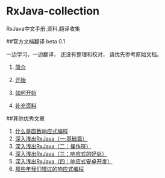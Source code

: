 # RxJava-collection
RxJava中文手册,资料,翻译收集

##官方文档翻译 beta 0.1

一边学习，一边翻译， 还没有整理和校对， 请优先参考原始文档。

1. [简介](official/1_introduction.md)

1. [开始](official/2_getting_started.md)

1. [如何开始](official/3_how_to_use_rxjava.md)

1. [补充资料](official/4_Additional_Reading.md)

##其他优秀文章
1. [什么是函数响应式编程](posts/what_is_FRP.md)
1. [深入浅出RxJava（一:基础篇）](http://belial.me/?p=123)
2. [深入浅出RxJava（二：操作符）](http://belial.me/?p=127)
3. [深入浅出RxJava（三：响应式的好处）](http://belial.me/?p=130)
4. [深入浅出RxJava（四：响应式安卓开发）](http://belial.me/?p=132)
5. [那些年我们错过的响应式编程](https://github.com/benjycui/introrx-chinese-edition)